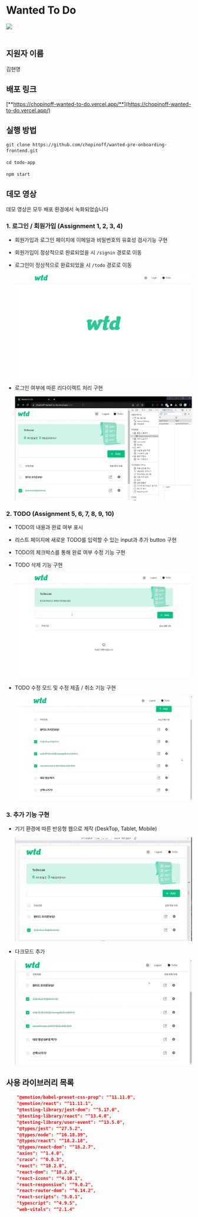 # Wanted To Do

<img src="https://github.com/chopinoff/wanted-pre-onboarding-frontend/assets/107768516/b15daa2e-f7aa-43af-b2de-091a14e95bd0">
<br>
<br>

## 지원자 이름

김현영

## 배포 링크

[**https://chopinoff-wanted-to-do.vercel.app/**](https://chopinoff-wanted-to-do.vercel.app/)

## 실행 방법

```
git clone https://github.com/chopinoff/wanted-pre-onboarding-frontend.git

cd todo-app

npm start
```

## 데모 영상

데모 영상은 모두 배포 환경에서 녹화되었습니다

### 1. 로그인 / 회원가입 (Assignment 1, 2, 3, 4)

- 회원가입과 로그인 페이지에 이메일과 비밀번호의 유효성 검사기능 구현

- 회원가입이 정상적으로 완료되었을 시 `/signin` 경로로 이동

- 로그인이 정상적으로 완료되었을 시 `/todo` 경로로 이동

  <img src="./readme-images/01.gif">

- 로그인 여부에 따른 리다이렉트 처리 구현

  <img src="./readme-images/02.gif">

### 2. TODO (Assignment 5, 6, 7, 8, 9, 10)

- TODO의 내용과 완료 여부 표시
- 리스트 페이지에 새로운 TODO를 입력할 수 있는 input과 추가 button 구현
- TODO의 체크박스를 통해 완료 여부 수정 기능 구현
- TODO 삭제 기능 구현

  <img src="./readme-images/03.gif">

- TODO 수정 모드 및 수정 제출 / 취소 기능 구현

  <img src="./readme-images/04.gif">

### 3. 추가 기능 구현

- 기기 환경에 따른 반응형 웹으로 제작 (DeskTop, Tablet, Mobile)

  <img src="./readme-images/05.gif">

- 다크모드 추가

  <img src="./readme-images/06.gif">

## 사용 라이브러리 목록

```json
    "@emotion/babel-preset-css-prop": "^11.11.0",
    "@emotion/react": "^11.11.1",
    "@testing-library/jest-dom": "^5.17.0",
    "@testing-library/react": "^13.4.0",
    "@testing-library/user-event": "^13.5.0",
    "@types/jest": "^27.5.2",
    "@types/node": "^16.18.39",
    "@types/react": "^18.2.18",
    "@types/react-dom": "^18.2.7",
    "axios": "^1.4.0",
    "craco": "^0.0.3",
    "react": "^18.2.0",
    "react-dom": "^18.2.0",
    "react-icons": "^4.10.1",
    "react-responsive": "^9.0.2",
    "react-router-dom": "^6.14.2",
    "react-scripts": "5.0.1",
    "typescript": "^4.9.5",
    "web-vitals": "^2.1.4"
```
